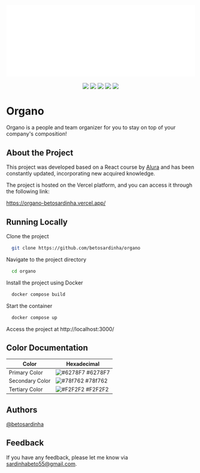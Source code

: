 <p align="center">
  <img src="src/images/logo-type.svg" />
</p>

<p align="center">
  <img src="https://img.shields.io/github/package-json/dependency-version/betosardinha/organo/react" />
  <img src="https://img.shields.io/github/license/betosardinha/organo?label=license" />
  <img src="https://img.shields.io/github/actions/workflow/status/betosardinha/organo/ci.yml" />
  <img src="https://img.shields.io/github/issues/betosardinha/organo" />
  <img src="https://img.shields.io/github/last-commit/betosardinha/organo" />
</p>

# Organo

Organo is a people and team organizer for you to stay on top of your company's composition!


## About the Project

This project was developed based on a React course by [Alura](https://www.alura.com.br/) and has been constantly updated, incorporating new acquired knowledge.

The project is hosted on the Vercel platform, and you can access it through the following link:

https://organo-betosardinha.vercel.app/

## Running Locally

Clone the project

```bash
  git clone https://github.com/betosardinha/organo
```

Navigate to the project directory

```bash
  cd organo
```

Install the project using Docker

```bash
  docker compose build
```

Start the container

```bash
  docker compose up
```

Access the project at http://localhost:3000/

## Color Documentation

| Color                | Hexadecimal                                                      |
| -------------------- | ---------------------------------------------------------------- |
| Primary Color        | ![#6278F7](https://via.placeholder.com/10/6278F7?text=+) #6278F7 |
| Secondary Color      | ![#78f762](https://via.placeholder.com/10/78f762?text=+) #78f762 |
| Tertiary Color       | ![#F2F2F2](https://via.placeholder.com/10/F2F2F2?text=+) #F2F2F2 |

## Authors

[@betosardinha](https://www.github.com/betosardinha)

## Feedback

If you have any feedback, please let me know via sardinhabeto55@gmail.com.